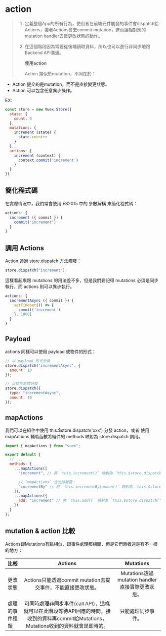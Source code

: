 # action

> 1. 定義整個App的所有行為，使用者在前端元件觸發的事件會dispatch給Actions，接著Actions會去commit mutation，進而讓相對應的mutation handler去做更改狀態的動作。
> 2. 在這個階段因為常要從後端讀取資料，所以也可以進行非同步地跟Backend API溝通。
>
>    **使用action**
>
>    Action 類似於mutation，不同在於：

* Action 提交的是mutation，而不是直接變更狀態。
* Action 可以包含任意異步操作。

EX:

```javascript
const store = new Vuex.Store({
  state: {
    count: 0
  },
  mutations: {
    increment (state) {
      state.count++
    }
  },
  actions: {
    increment (context) {
      context.commit('increment')
    }
  }
})
```

## 簡化程式碼

在實際情況中，我們常會使用 ES2015 中的 參數解構 來簡化程式碼：

```javascript
actions: {
  increment ({ commit }) {
    commit('increment')
  }
}
```

## 調用 Actions

Action 透過 store.dispatch 方法觸發：

```javascript
store.dispatch("increment");
```

這樣看起來跟 mutations 的用法差不多，但是我們要記得 mutations 必須是同步執行，而 actions 則可以異步執行。

```javascript
actions: {
  incrementAsync ({ commit }) {
    setTimeout(() => {
      commit('increment')
    }, 1000)
  }
}
```

## Payload

actions 同樣可以使用 payload 或物件的形式：

```javascript
// 以 payload 形式分發
store.dispatch("incrementAsync", {
  amount: 10
});

// 以物件形式分發
store.dispatch({
  type: "incrementAsync",
  amount: 10
});
```

## mapActions

我們可以在組件中使用 this.$store.dispatch\('xxx'\) 分發 action，或者 使用 mapActions 輔助函數將組件的 methods 映射為 store.dispatch 調用。

```javascript
import { mapActions } from "vuex";

export default {
  // ...
  methods: {
    ...mapActions([
      "increment", // 將 `this.increment()` 映射為 `this.$store.dispatch('increment')`

      // `mapActions` 也支持载荷：
      "incrementBy" // 將 `this.incrementBy(amount)` 映射為 `this.$store.dispatch('incrementBy', amount)`
    ]),
    ...mapActions({
      add: "increment" // 將 `this.add()` 映射為 `this.$store.dispatch('increment')`
    })
  }
};
```

## mutation & action 比較

Actions跟Mutations有點相似，跟事件處理都相關，但是它們兩者還是有不一樣的地方：

| 比較 | Actions | Mutations |
| :--- | :---: | :---: |
| 更改狀態 | Actions只能透過commit mutation去提交事件，不能直接更改狀態。 | Mutations透過mutation handler直接實際更改狀態。 |
| 處理的事件種類 | 可同時處理非同步事件\(call API\)，這樣就可以在此階段等待API回應的時間，接收到的資料再commit給Mutations，Mutations收到的資料就會是即時的。 | 只能處理同步事件。 |

